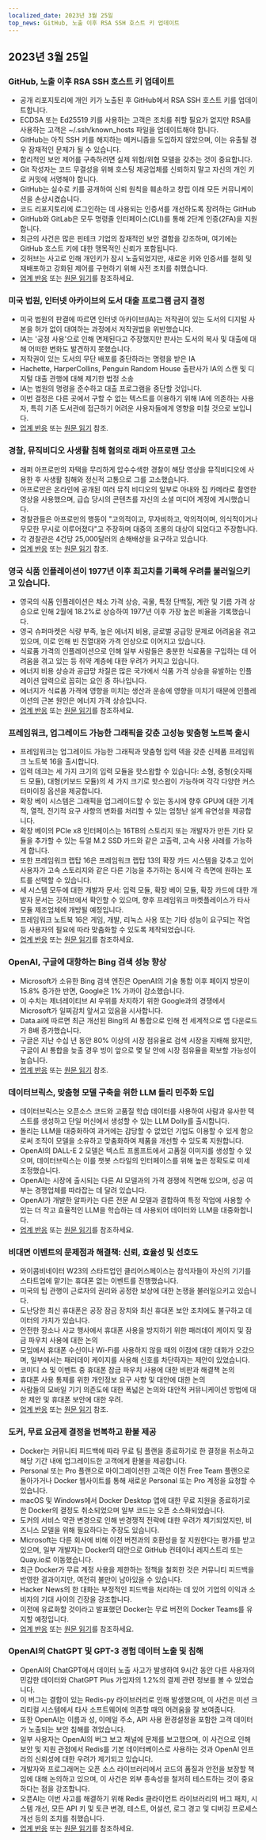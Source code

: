 ```yaml
---
localized_date: 2023년 3월 25일
top_news: GitHub, 노출 이후 RSA SSH 호스트 키 업데이트
---
```


## 2023년 3월 25일

### GitHub, 노출 이후 RSA SSH 호스트 키 업데이트

- 공개 리포지토리에 개인 키가 노출된 후 GitHub에서 RSA SSH 호스트 키를 업데이트합니다.
- ECDSA 또는 Ed25519 키를 사용하는 고객은 조치를 취할 필요가 없지만 RSA를 사용하는 고객은 ~/.ssh/known_hosts 파일을 업데이트해야 합니다.
- GitHub는 아직 SSH 키를 해지하는 메커니즘을 도입하지 않았으며, 이는 유출될 경우 잠재적인 문제가 될 수 있습니다.
- 합리적인 보안 제어를 구축하려면 실제 위험/위협 모델을 갖추는 것이 중요합니다.
- Git 작성자는 코드 무결성을 위해 호스팅 제공업체를 신뢰하지 말고 자신의 개인 키로 커밋에 서명해야 합니다.
- GitHub는 실수로 키를 공개하여 신뢰 원칙을 훼손하고 창립 이래 모든 커뮤니케이션을 손상시켰습니다.
- 코드 리포지토리에 로그인하는 데 사용되는 인증서를 개선하도록 장려하는 GitHub
- GitHub와 GitLab은 모두 명령줄 인터페이스(CLI)를 통해 2단계 인증(2FA)을 지원합니다.
- 최근의 사건은 많은 핀테크 기업의 잠재적인 보안 결함을 강조하며, 여기에는 GitHub 호스트 키에 대한 맹목적인 신뢰가 포함됩니다.
- 깃허브는 사고로 인해 개인키가 잠시 노출되었지만, 새로운 키와 인증서를 철회 및 재배포하고 강화된 제어를 구현하기 위해 사전 조치를 취했습니다.
- [업계 반응](http://news.ycombinator.com/item?id=35285390) 또는 [원문 읽기](https://github.blog/2023-03-23-we-updated-our-rsa-ssh-host-key/)를 참조하세요.

### 미국 법원, 인터넷 아카이브의 도서 대출 프로그램 금지 결정

- 미국 법원의 판결에 따르면 인터넷 아카이브(IA)는 저작권이 있는 도서의 디지털 사본을 허가 없이 대여하는 과정에서 저작권법을 위반했습니다.
- IA는 '공정 사용'으로 인해 면제된다고 주장했지만 판사는 도서의 복사 및 대출에 대해 어떠한 변화도 발견하지 못했습니다.
- 저작권이 있는 도서의 무단 배포를 중단하라는 명령을 받은 IA
- Hachette, HarperCollins, Penguin Random House 출판사가 IA의 스캔 및 디지털 대출 관행에 대해 제기한 법정 소송
- IA는 법원의 명령을 준수하고 대출 프로그램을 중단할 것입니다.
- 이번 결정은 다른 곳에서 구할 수 없는 텍스트를 이용하기 위해 IA에 의존하는 사용자, 특히 기존 도서관에 접근하기 어려운 사용자들에게 영향을 미칠 것으로 보입니다.
- [업계 반응](http://news.ycombinator.com/item?id=35297117) 또는 [원문 읽기](https://file770.com/judge-decides-against-internet-archive/) 참조.

### 경찰, 뮤직비디오 사생활 침해 혐의로 래퍼 아프로맨 고소

- 래퍼 아프로만의 자택을 무리하게 압수수색한 경찰이 해당 영상을 뮤직비디오에 사용한 후 사생활 침해와 정신적 고통으로 그를 고소했습니다.
- 아프로만은 온라인에 공개된 여러 뮤직 비디오의 일부로 아내와 집 카메라로 촬영한 영상을 사용했으며, 급습 당시의 콘텐츠를 자신의 소셜 미디어 계정에 게시했습니다.
- 경찰관들은 아프로만의 행동이 "고의적이고, 무자비하고, 악의적이며, 의식적이거나 무모한 무시로 이루어졌다"고 주장하며 대중의 조롱의 대상이 되었다고 주장합니다.
- 각 경찰관은 4건당 25,000달러의 손해배상을 요구하고 있습니다.
- [업계 반응](http://news.ycombinator.com/item?id=35284187) 또는 [원문 읽기](https://www.theguardian.com/us-news/2023/mar/23/ohio-police-sue-rapper-afroman) 참조.

### 영국 식품 인플레이션이 1977년 이후 최고치를 기록해 우려를 불러일으키고 있습니다.

- 영국의 식품 인플레이션은 채소 가격 상승, 곡물, 특정 단백질, 계란 및 기름 가격 상승으로 인해 2월에 18.2%로 상승하여 1977년 이후 가장 높은 비율을 기록했습니다.
- 영국 슈퍼마켓은 식량 부족, 높은 에너지 비용, 글로벌 공급망 문제로 어려움을 겪고 있으며, 이로 인해 빈 진열대와 가격 인상으로 이어지고 있습니다.
- 식료품 가격의 인플레이션으로 인해 일부 사람들은 충분한 식료품을 구입하는 데 어려움을 겪고 있는 등 취약 계층에 대한 우려가 커지고 있습니다.
- 에너지 비용 상승과 공급망 차질은 많은 국가에서 식품 가격 상승을 유발하는 인플레이션 압력으로 꼽히는 요인 중 하나입니다.
- 에너지가 식료품 가격에 영향을 미치는 생산과 운송에 영향을 미치기 때문에 인플레이션의 근본 원인은 에너지 가격 상승입니다.
- [업계 반응](http://news.ycombinator.com/item?id=35290460) 또는 [원문 읽기](https://www.grocerygazette.co.uk/2023/03/22/food-inflation-highest-rate/)를 참조하세요.

### 프레임워크, 업그레이드 가능한 그래픽을 갖춘 고성능 맞춤형 노트북 출시

- 프레임워크는 업그레이드 가능한 그래픽과 맞춤형 입력 덱을 갖춘 신제품 프레임워크 노트북 16을 출시합니다.
- 입력 데크는 세 가지 크기의 입력 모듈을 핫스왑할 수 있습니다: 소형, 중형(숫자패드 모듈), 대형(키보드 모듈)의 세 가지 크기로 핫스왑이 가능하며 각각 다양한 커스터마이징 옵션을 제공합니다.
- 확장 베이 시스템은 그래픽을 업그레이드할 수 있는 동시에 향후 GPU에 대한 기계적, 열적, 전기적 요구 사항의 변화를 처리할 수 있는 엄청난 설계 유연성을 제공합니다.
- 확장 베이의 PCIe x8 인터페이스는 16TB의 스토리지 또는 개발자가 만든 기타 모듈을 추가할 수 있는 듀얼 M.2 SSD 카드와 같은 고출력, 고속 사용 사례를 가능하게 합니다.
- 또한 프레임워크 랩탑 16은 프레임워크 랩탑 13의 확장 카드 시스템을 갖추고 있어 사용자가 고속 스토리지와 같은 다른 기능을 추가하는 동시에 각 측면에 원하는 포트를 선택할 수 있습니다.
- 세 시스템 모두에 대한 개발자 문서: 입력 모듈, 확장 베이 모듈, 확장 카드에 대한 개발자 문서는 깃허브에서 확인할 수 있으며, 향후 프레임워크 마켓플레이스가 타사 모듈 제조업체에 개방될 예정입니다.
- 프레임워크 노트북 16은 게임, 개발, 리눅스 사용 또는 기타 성능이 요구되는 작업 등 사용자의 필요에 따라 맞춤화할 수 있도록 제작되었습니다.
- [업계 반응](http://news.ycombinator.com/item?id=35286544) 또는 [원문 읽기](https://frame.work/fr/fr/blog/introducing-the-framework-laptop-16)를 참조하세요.

### OpenAI, 구글에 대항하는 Bing 검색 성능 향상

- Microsoft가 소유한 Bing 검색 엔진은 OpenAI의 기술 통합 이후 페이지 방문이 15.8% 증가한 반면, Google은 1% 가까이 감소했습니다.
- 이 수치는 제너레이티브 AI 우위를 차지하기 위한 Google과의 경쟁에서 Microsoft가 일찌감치 앞서고 있음을 시사합니다.
- Data.ai에 따르면 최근 개선된 Bing의 AI 통합으로 인해 전 세계적으로 앱 다운로드가 8배 증가했습니다.
- 구글은 지난 수십 년 동안 80% 이상의 시장 점유율로 검색 시장을 지배해 왔지만, 구글이 AI 통합을 늦출 경우 빙이 앞으로 몇 달 안에 시장 점유율을 확보할 가능성이 높습니다.
- [업계 반응](http://news.ycombinator.com/item?id=35293101) 또는 [원문 읽기](https://www.reuters.com/technology/openai-tech-gives-microsofts-bing-boost-search-battle-with-google-2023-03-22/) 참조.

### 데이터브릭스, 맞춤형 모델 구축을 위한 LLM 돌리 민주화 도입

- 데이터브릭스는 오픈소스 코드와 고품질 학습 데이터를 사용하여 사람과 유사한 텍스트를 생성하고 단일 머신에서 생성할 수 있는 LLM Dolly를 출시합니다.
- 돌리는 LLM을 대중화하여 과거에는 감당할 수 없었던 기업도 이용할 수 있게 함으로써 조직이 모델을 소유하고 맞춤화하여 제품을 개선할 수 있도록 지원합니다.
- OpenAI의 DALL-E 2 모델은 텍스트 프롬프트에서 고품질 이미지를 생성할 수 있으며, 데이터브릭스는 이를 챗봇 스타일의 인터페이스를 위해 높은 정확도로 미세 조정했습니다.
- OpenAI는 시장에 출시되는 다른 AI 모델과의 가격 경쟁에 직면해 있으며, 성공 여부는 경쟁업체를 따라잡는 데 달려 있습니다.
- OpenAI가 개발한 알파카는 다른 전문 AI 모델과 결합하여 특정 작업에 사용할 수 있는 더 작고 효율적인 LLM을 학습하는 데 사용되어 데이터와 LLM을 대중화합니다.
- [업계 반응](http://news.ycombinator.com/item?id=35288063) 또는 [원문 읽기](https://www.databricks.com/blog/2023/03/24/hello-dolly-democratizing-magic-chatgpt-open-models.html)를 참조하세요.

### 비대면 이벤트의 문제점과 해결책: 신뢰, 효율성 및 선호도

- 와이콤비네이터 W23의 스타트업인 클리어스페이스는 참석자들이 자신의 기기를 스타트업에 맡기는 휴대폰 없는 이벤트를 진행했습니다.
- 미국의 팁 관행이 근로자의 권리와 공정한 보상에 대한 논쟁을 불러일으키고 있습니다.
- 도난당한 최신 휴대폰은 공장 잠금 장치와 최신 휴대폰 보안 조치에도 불구하고 데이터의 가치가 있습니다.
- 안전한 장소나 사교 행사에서 휴대폰 사용을 방지하기 위한 패러데이 케이지 및 잠금 파우치 사용에 대한 논의
- 모임에서 휴대폰 수신이나 Wi-Fi를 사용하지 않을 때의 이점에 대한 대화가 오갔으며, 일부에서는 패러데이 케이지를 사용해 신호를 차단하자는 제안이 있었습니다.
- 코미디 쇼 및 이벤트 중 휴대폰 잠금 파우치 사용에 대한 비판과 해결책 논의
- 휴대폰 사용 통제를 위한 개인정보 요구 사항 및 대안에 대한 논의
- 사람들의 모바일 기기 의존도에 대한 폭넓은 논의와 대안적 커뮤니케이션 방법에 대한 제안 및 휴대폰 보안에 대한 우려.
- [업계 반응](http://news.ycombinator.com/item?id=35297074) 또는 [원문 읽기](https://blog.getclearspace.com/we-ran-a-phone-check-at-a-ycombinator-event-in-san-francisco-heres-how-it-went-fb920a54c755) 참조.

### 도커, 무료 요금제 결정을 번복하고 환불 제공

- Docker는 커뮤니티 피드백에 따라 무료 팀 플랜을 종료하기로 한 결정을 취소하고 해당 기간 내에 업그레이드한 고객에게 환불을 제공합니다.
- Personal 또는 Pro 플랜으로 마이그레이션한 고객은 이전 Free Team 플랜으로 돌아가거나 Docker 웹사이트를 통해 새로운 Personal 또는 Pro 계정을 요청할 수 있습니다.
- macOS 및 Windows에서 Docker Desktop 앱에 대한 무료 지원을 종료하기로 한 Docker의 결정도 취소되었으며 일부 코드는 오픈 소스화되었습니다.
- 도커의 서비스 약관 변경으로 인해 반경쟁적 전략에 대한 우려가 제기되었지만, 비즈니스 모델을 위해 필요하다는 주장도 있습니다.
- Microsoft는 다른 회사에 비해 이전 버전과의 호환성을 잘 지원한다는 평가를 받고 있으며, 일부 개발자는 Docker의 대안으로 GitHub 컨테이너 레지스트리 또는 Quay.io로 이동했습니다.
- 최근 Docker가 무료 계정 사용을 제한하는 정책을 철회한 것은 커뮤니티 피드백을 반영한 결과이지만, 여전히 불만이 남아있을 수 있습니다.
- Hacker News의 한 대화는 부정적인 피드백을 처리하는 데 있어 기업의 이익과 소비자의 기대 사이의 긴장을 강조합니다.
- 이전에 유료화할 것이라고 발표했던 Docker는 무료 버전의 Docker Teams를 유지할 예정입니다.
- [업계 반응](http://news.ycombinator.com/item?id=35295807) 또는 [원문 읽기](https://www.docker.com/blog/no-longer-sunsetting-the-free-team-plan/)를 참조하세요.

### OpenAI의 ChatGPT 및 GPT-3 경험 데이터 노출 및 침해

- OpenAI의 ChatGPT에서 데이터 노출 사고가 발생하여 9시간 동안 다른 사용자의 민감한 데이터와 ChatGPT Plus 가입자의 1.2%의 결제 관련 정보를 볼 수 있었습니다.
- 이 버그는 결함이 있는 Redis-py 라이브러리로 인해 발생했으며, 이 사건은 미션 크리티컬 시스템에서 타사 소프트웨어에 의존할 때의 어려움을 잘 보여줍니다.
- 또한 OpenAI는 이름과 성, 이메일 주소, API 사용 환경설정을 포함한 고객 데이터가 노출되는 보안 침해를 겪었습니다.
- 일부 사용자는 OpenAI의 버그 보고 채널에 문제를 보고했으며, 이 사건으로 인해 보안 및 지원 관점에서 Redis를 기본 데이터베이스로 사용하는 것과 OpenAI 인프라의 신뢰성에 대한 우려가 제기되고 있습니다.
- 개발자와 프로그래머는 오픈 소스 라이브러리에서 코드의 품질과 안전을 보장할 책임에 대해 논의하고 있으며, 이 사건은 외부 종속성을 철저히 테스트하는 것이 중요하다는 점을 강조합니다.
- 오픈AI는 이번 사고를 해결하기 위해 Redis 클라이언트 라이브러리의 버그 패치, 시스템 개선, 모든 API 키 및 토큰 변경, 테스트, 어설션, 로그 경고 및 디버깅 프로세스 개선 등의 조치를 취했습니다.
- [업계 반응](http://news.ycombinator.com/item?id=35291112) 또는 [원문 읽기](https://openai.com/blog/march-20-chatgpt-outage)를 참조하세요.
